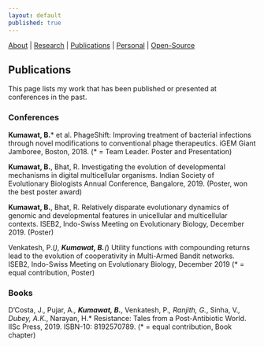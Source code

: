 ```yaml
---
layout: default
published: true
---
```


[About](/)   |   [Research](/projects.html)   |    [Publications](/pubs.html)   |   [Personal](/personal.html)   |   [Open-Source](/prog.html)

## Publications
This page lists my work that has been published or presented at conferences in the past.

### Conferences
**Kumawat, B.*** et al. PhageShift: Improving treatment of bacterial infections through novel modifications to conventional phage therapeutics. iGEM Giant Jamboree, Boston, 2018. (* = Team Leader. Poster and Presentation)

**Kumawat, B.**, Bhat, R. Investigating the evolution of developmental mechanisms in digital multicellular organisms. Indian Society of Evolutionary Biologists Annual Conference, Bangalore, 2019. (Poster, won the best poster award)

**Kumawat, B.**, Bhat, R. Relatively disparate evolutionary dynamics of genomic and developmental features in unicellular and multicellular contexts. ISEB2, Indo-Swiss Meeting on Evolutionary Biology, December 2019. (Poster)

Venkatesh, P.(*), **Kumawat, B.**(*) Utility functions with compounding returns lead to the evolution of cooperativity in Multi-Armed Bandit networks. ISEB2, Indo-Swiss Meeting on Evolutionary Biology, December 2019 (* = equal contribution, Poster)

### Books
D’Costa, J., Pujar, A.*, **Kumawat, B.***, Venkatesh, P.*, Ranjith, G.*, Sinha, V.*, Dubey, A.K.*, Narayan, H.* Resistance: Tales from a Post-Antibiotic World. IISc Press, 2019. ISBN-10: 8192570789. (* = equal contribution, Book chapter)



